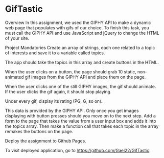 # GifTastic

Overview
In this assignment, we used the GIPHY API to make a dynamic web page that populates with gifs of our choice. To finish this task, you must call the GIPHY API and use JavaScript and jQuery to change the HTML of your site.

Project Mandatories
Create an array of strings, each one related to a topic of interests and save it to a variable called topics.

The app should take the topics in this array and create buttons in the HTML.

When the user clicks on a button, the page should grab 10 static, non-animated gif images from the GIPHY API and place them on the page.

When the user clicks one of the still GIPHY images, the gif should animate. If the user clicks the gif again, it should stop playing.

Under every gif, display its rating (PG, G, so on).

This data is provided by the GIPHY API.
Only once you get images displaying with button presses should you move on to the next step.
Add a form to the page that takes the value from a user input box and adds it into the topics array. Then make a function call that takes each topic in the array remakes the buttons on the page.

Deploy the assignment to Github Pages.

To visit deployed application, go to https://github.com/Gael22/GifTastic
